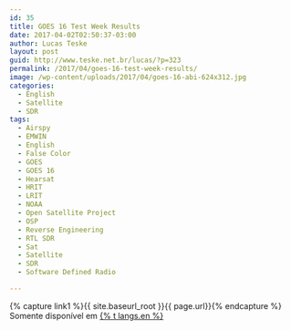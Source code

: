 ```yaml
---
id: 35
title: GOES 16 Test Week Results
date: 2017-04-02T02:50:37-03:00
author: Lucas Teske
layout: post
guid: http://www.teske.net.br/lucas/?p=323
permalink: /2017/04/goes-16-test-week-results/
image: /wp-content/uploads/2017/04/goes-16-abi-624x312.jpg
categories:
  - English
  - Satellite
  - SDR
tags:
  - Airspy
  - EMWIN
  - English
  - False Color
  - GOES
  - GOES 16
  - Hearsat
  - HRIT
  - LRIT
  - NOAA
  - Open Satellite Project
  - OSP
  - Reverse Engineering
  - RTL SDR
  - Sat
  - Satellite
  - SDR
  - Software Defined Radio

---
```


{% capture link1 %}{{ site.baseurl_root }}{{ page.url}}{% endcapture %}
Somente disponível em <a href="{{ link1 }}" >{% t langs.en %}</a>
